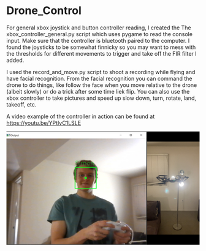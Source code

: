 # Drone_Control
For general xbox joystick and button controller reading, I created the The xbox_controller_general.py script which uses pygame to read the console input. Make sure that the controller is bluetooth paired to the computer. I found the joysticks to be somewhat finnicky so you may want to mess with the thresholds for different movements to trigger and take off the FIR filter I added.

I used the record_and_move.py script to shoot a recording while flying and have facial recognition. From the facial recognition you can command the drone to do things, like follow the face when you move relative to the drone (albeit slowly) or do a trick after some time liek flip. You can also use the xbox controller to take pictures and speed up slow down, turn, rotate, land, takeoff, etc.



A video example of the controller in action can be found at https://youtu.be/YPtIvC1LSLE 

![drone_image](/Images/combined_drone.jpg)